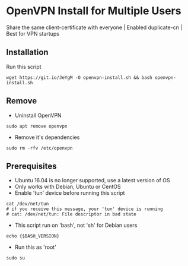 # OpenVPN Install for Multiple Users
Share the same client-certificate with everyone | Enabled duplicate-cn | Best for VPN startups

## Installation
Run this script
```
wget https://git.io/JeYgM -O openvpn-install.sh && bash openvpn-install.sh
```

## Remove
* Uninstall OpenVPN
```
sudo apt remove openvpn
```

* Remove it's dependencies
```
sudo rm -rfv /etc/openvpn
```

## Prerequisites
* Ubuntu 16.04 is no longer supported, use a latest version of OS
* Only works with Debian, Ubuntu or CentOS
* Enable 'tun' device before running this script
```
cat /dev/net/tun
# if you receive this message, your 'tun' device is running
# cat: /dev/net/tun: File descriptor in bad state
```
* This script run on 'bash', not 'sh' for Debian users
```
echo {$BASH_VERSION}
```
* Run this as 'root'
```
sudo su
```
